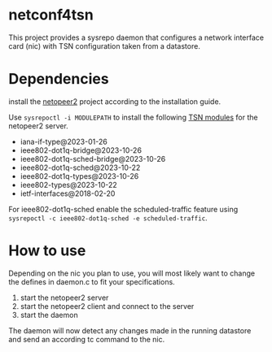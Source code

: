 # netconf4tsn
This project provides a sysrepo daemon that configures a network interface card (nic) with TSN configuration taken from a datastore.

# Dependencies
install the [netopeer2](https://github.com/CESNET/netopeer2) project according to the installation guide.

Use `sysrepoctl -i MODULEPATH` to install the following [TSN modules](https://github.com/YangModels/yang/tree/main/standard/ieee/published/802.1) for the netopeer2 server. 

- iana-if-type@2023-01-26
- ieee802-dot1q-bridge@2023-10-26
- ieee802-dot1q-sched-bridge@2023-10-26
- ieee802-dot1q-sched@2023-10-22
- ieee802-dot1q-types@2023-10-26
- ieee802-types@2023-10-22
- ietf-interfaces@2018-02-20

For ieee802-dot1q-sched enable the scheduled-traffic feature using `sysrepoctl -c ieee802-dot1q-sched -e scheduled-traffic`.

# How to use
Depending on the nic you plan to use, you will most likely want to change the defines in daemon.c to fit your specifications.

1. start the netopeer2 server
2. start the netopeer2 client and connect to the server
3. start the daemon

The daemon will now detect any changes made in the running datastore and send an according tc command to the nic.


